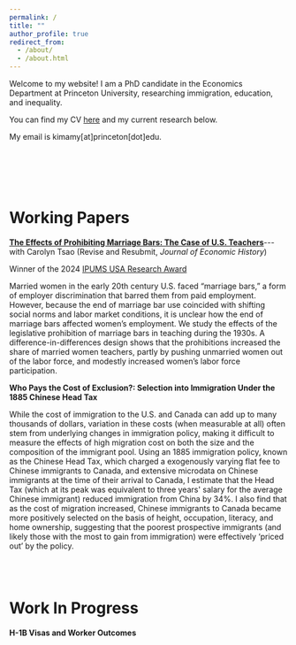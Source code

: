 ```yaml
---
permalink: /
title: ""
author_profile: true
redirect_from: 
  - /about/
  - /about.html
---
```


Welcome to my website! I am a PhD candidate in the Economics Department at Princeton University, researching immigration, education, and inequality. 


You can find my CV [here](https://amykimecon.github.io/files/resume_amykim.pdf) and my current research below.


My email is kimamy[at]princeton[dot]edu.

<br>
<br>
<br>
<br>

Working Papers
======


[**The Effects of Prohibiting Marriage Bars: The Case of U.S. Teachers**](https://amykimecon.github.io/files/marriagebars.pdf)---with Carolyn Tsao (Revise and Resubmit, _Journal of Economic History_)

Winner of the 2024 [IPUMS USA Research Award](https://www.ipums.org/impact/ipums-research-award)

Married women in the early 20th century U.S. faced “marriage bars,” a form of employer discrimination that barred them from paid employment. However, because the end of marriage bar use coincided with shifting social norms and labor market conditions, it is unclear how the end of marriage bars affected women’s employment. We study the effects of the legislative prohibition of marriage bars in teaching during the 1930s. A difference-in-differences design shows that the prohibitions increased the share of married women teachers, partly by pushing unmarried women out of the labor force, and modestly increased women’s labor force participation.


**Who Pays the Cost of Exclusion?: Selection into Immigration Under the 1885 Chinese Head Tax**

While the cost of immigration to the U.S. and Canada can add up to many thousands of dollars, variation in these costs (when measurable at all) often stem from underlying changes in immigration policy, making it difficult to measure the effects of high migration cost on both the size and the composition of the immigrant pool. Using an 1885 immigration policy, known as the Chinese Head Tax, which charged a exogenously varying flat fee to Chinese immigrants to Canada, and extensive microdata on Chinese immigrants at the time of their arrival to Canada, I estimate that the Head Tax (which at its peak was equivalent to three years' salary for the average Chinese immigrant) reduced immigration from China by 34\%. I also find that as the cost of migration increased, Chinese immigrants to Canada became more positively selected on the basis of height, occupation, literacy, and home ownership, suggesting that the poorest prospective immigrants (and likely those with the most to gain from immigration) were effectively ‘priced out’ by the policy.


<br>
<br>

Work In Progress
======
**H-1B Visas and Worker Outcomes**


